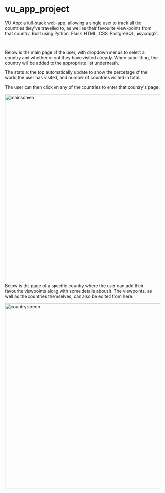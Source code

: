 # vu_app_project
VU App: a full-stack web-app, allowing a single user to track all the countries they've travelled to, as well as their favourite view-points from that country. 
Built using Python, Flask, HTML, CSS, PostgreSQL, psycopg2.

<br>

Below is the main page of the user, with dropdown menus to select a country and whether or not they have visited already. When submitting, the country will be added to the appropriate list underneath. 

The stats at the top automatically update to show the percetage of the world the user has visited, and number of countries visited in total. 

The user can then click on any of the countries to enter that country's page.

<img width="600" height="auto" alt="mainscreen" src="https://user-images.githubusercontent.com/76786476/122688131-64f5b280-d212-11eb-8e1a-c0ec03d0b284.png">

Below is the page of a specific country where the user can add their favourite viewpoints along with some details about it. The viewpoints, as well as the countries themselves, can also be edited from here. 

<img width="600" height="auto" alt="countryscreen" src="https://user-images.githubusercontent.com/76786476/122688133-67580c80-d212-11eb-86d6-a4bb7b331842.png">
